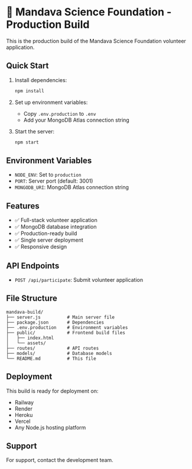 # 🚀 Mandava Science Foundation - Production Build

This is the production build of the Mandava Science Foundation volunteer application.

## Quick Start

1. Install dependencies:
   ```bash
   npm install
   ```

2. Set up environment variables:
   - Copy `.env.production` to `.env`
   - Add your MongoDB Atlas connection string

3. Start the server:
   ```bash
   npm start
   ```

## Environment Variables

- `NODE_ENV`: Set to `production`
- `PORT`: Server port (default: 3001)
- `MONGODB_URI`: MongoDB Atlas connection string

## Features

- ✅ Full-stack volunteer application
- ✅ MongoDB database integration
- ✅ Production-ready build
- ✅ Single server deployment
- ✅ Responsive design

## API Endpoints

- `POST /api/participate`: Submit volunteer application

## File Structure

```
mandava-build/
├── server.js          # Main server file
├── package.json       # Dependencies
├── .env.production    # Environment variables
├── public/            # Frontend build files
│   ├── index.html
│   └── assets/
├── routes/            # API routes
├── models/            # Database models
└── README.md          # This file
```

## Deployment

This build is ready for deployment on:
- Railway
- Render
- Heroku
- Vercel
- Any Node.js hosting platform

## Support

For support, contact the development team.
